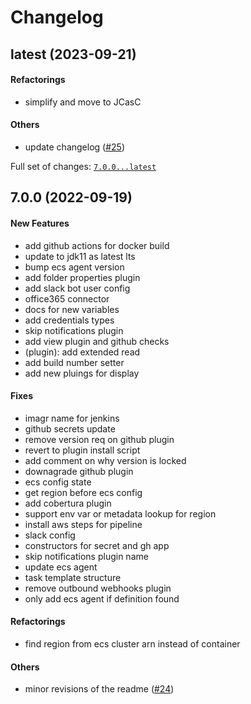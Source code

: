 # Changelog

## latest (2023-09-21)

#### Refactorings

* simplify and move to JCasC
#### Others

* update changelog ([#25](https://github.com/hamlet-io/docker-jenkins/issues/25))

Full set of changes: [`7.0.0...latest`](https://github.com/hamlet-io/docker-jenkins/compare/7.0.0...latest)

## 7.0.0 (2022-09-19)

#### New Features

* add github actions for docker build
* update to jdk11 as latest lts
* bump ecs agent version
* add folder properties plugin
* add slack bot user config
* office365 connector
* docs for new variables
* add credentials types
* skip notifications plugin
* add view plugin and github checks
* (plugin): add extended read
* add build number setter
* add new pluings for display
#### Fixes

* imagr name for jenkins
* github secrets update
* remove version req on github plugin
* revert to plugin install script
* add comment on why version is locked
* downagrade github plugin
* ecs config state
* get region before ecs config
* add cobertura plugin
* support env var or metadata lookup for region
* install aws steps for pipeline
* slack config
* constructors for secret and gh app
* skip notifications plugin name
* update ecs agent
* task template structure
* remove outbound webhooks plugin
* only add ecs agent if definition found
#### Refactorings

* find region from ecs cluster arn instead of container
#### Others

* minor revisions of the readme ([#24](https://github.com/hamlet-io/docker-jenkins/issues/24))
